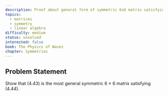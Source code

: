 ```yaml
---
description: Proof about general form of symmetric 6x6 matrix satisfying specific conditions
topics:
  - matrices
  - symmetry
  - linear algebra
difficulty: medium
status: unsolved
interested: false
book: The Physics of Waves
chapter: Symmetries
---
```


## Problem Statement
Show that (4.43) is the most general symmetric 6 × 6 matrix satisfying (4.44).
